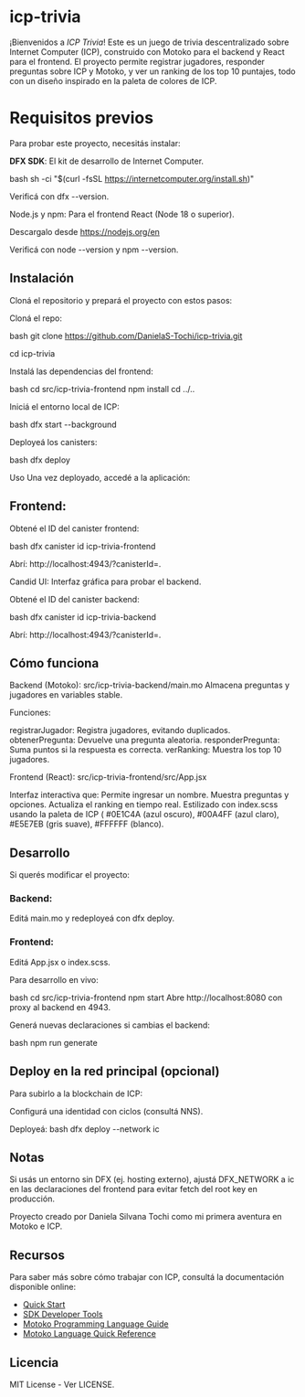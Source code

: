 # icp-trivia

¡Bienvenidos a *ICP Trivia*! Este es un juego de trivia descentralizado sobre Internet Computer (ICP), construido con Motoko para el backend y React para el frontend. El proyecto permite registrar jugadores, responder preguntas sobre ICP y Motoko, y ver un ranking de los top 10 puntajes, todo con un diseño inspirado en la paleta de colores de ICP.

# Requisitos previos

Para probar este proyecto, necesitás instalar:

**DFX SDK**: El kit de desarrollo de Internet Computer.

bash
sh -ci "$(curl -fsSL https://internetcomputer.org/install.sh)"

Verificá con dfx --version.

Node.js y npm: Para el frontend React (Node 18 o superior).

Descargalo desde https://nodejs.org/en

Verificá con node --version y npm --version.

## Instalación
Cloná el repositorio y prepará el proyecto con estos pasos:

Cloná el repo:

bash
git clone https://github.com/DanielaS-Tochi/icp-trivia.git

cd icp-trivia

Instalá las dependencias del frontend:

bash
cd src/icp-trivia-frontend
npm install
cd ../..

Iniciá el entorno local de ICP:

bash
dfx start --background

Deployeá los canisters:

bash
dfx deploy

Uso
Una vez deployado, accedé a la aplicación:

## Frontend:
Obtené el ID del canister frontend:

bash
dfx canister id icp-trivia-frontend

Abrí: http://localhost:4943/?canisterId=<frontend-id>.

Candid UI: Interfaz gráfica para probar el backend.

Obtené el ID del canister backend:

bash
dfx canister id icp-trivia-backend

Abrí: http://localhost:4943/?canisterId=<backend-id>.

## Cómo funciona

Backend (Motoko): src/icp-trivia-backend/main.mo
Almacena preguntas y jugadores en variables stable.

Funciones:

registrarJugador: Registra jugadores, evitando duplicados.
obtenerPregunta: Devuelve una pregunta aleatoria.
responderPregunta: Suma puntos si la respuesta es correcta.
verRanking: Muestra los top 10 jugadores.

Frontend (React): src/icp-trivia-frontend/src/App.jsx

Interfaz interactiva que:
Permite ingresar un nombre.
Muestra preguntas y opciones.
Actualiza el ranking en tiempo real.
Estilizado con index.scss usando la paleta de ICP ( #0E1C4A (azul oscuro), #00A4FF (azul claro), #E5E7EB (gris suave), #FFFFFF (blanco).

## Desarrollo
Si querés modificar el proyecto:

### Backend: 
Editá main.mo y redeployeá con dfx deploy.

### Frontend:
Editá App.jsx o index.scss.

Para desarrollo en vivo:

bash
cd src/icp-trivia-frontend
npm start
Abre http://localhost:8080 con proxy al backend en 4943.

Generá nuevas declaraciones si cambias el backend:

bash
npm run generate

## Deploy en la red principal (opcional)
Para subirlo a la blockchain de ICP:

Configurá una identidad con ciclos (consultá NNS).

Deployeá:
bash
dfx deploy --network ic

## Notas
Si usás un entorno sin DFX (ej. hosting externo), ajustá DFX_NETWORK a ic en las declaraciones del frontend para evitar fetch del root key en producción.

Proyecto creado por Daniela Silvana Tochi como mi primera aventura en Motoko e ICP.

## Recursos
Para saber más sobre cómo trabajar con ICP, consultá la documentación disponible online:

- [Quick Start](https://internetcomputer.org/docs/current/developer-docs/setup/deploy-locally)
- [SDK Developer Tools](https://internetcomputer.org/docs/current/developer-docs/setup/install)
- [Motoko Programming Language Guide](https://internetcomputer.org/docs/current/motoko/main/motoko)
- [Motoko Language Quick Reference](https://internetcomputer.org/docs/current/motoko/main/language-manual)

## Licencia
MIT License - Ver LICENSE.